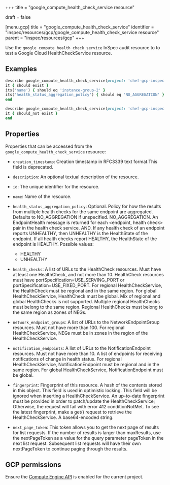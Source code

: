 +++
title = "google_compute_health_check_service resource"

draft = false


[menu.gcp]
title = "google_compute_health_check_service"
identifier = "inspec/resources/gcp/google_compute_health_check_service resource"
parent = "inspec/resources/gcp"
+++

Use the `google_compute_health_check_service` InSpec audit resource to to test a Google Cloud HealthCheckService resource.

## Examples

```ruby
describe google_compute_health_check_service(project: 'chef-gcp-inspec', region: 'us-central1', name: 'instance-group-2') do
it { should exist }
its('name') { should eq 'instance-group-2' }
its('health_status_aggregation_policy') { should eq 'NO_AGGREGATION' }
end

describe google_compute_health_check_service(project: 'chef-gcp-inspec', region: 'europe-west2', name: 'nonexistent') do
it { should_not exist }
end
```

## Properties

Properties that can be accessed from the `google_compute_health_check_service` resource:


  * `creation_timestamp`: Creation timestamp in RFC3339 text format.This field is deprecated.

  * `description`: An optional textual description of the resource.

  * `id`: The unique identifier for the resource.

  * `name`: Name of the resource.

  * `health_status_aggregation_policy`: Optional. Policy for how the results from multiple health checks for the same endpoint are aggregated. Defaults to NO_AGGREGATION if unspecified. NO_AGGREGATION. An EndpointHealth message is returned for each <endpoint, health check> pair in the health check service. AND. If any health check of an endpoint reports UNHEALTHY, then UNHEALTHY is the HealthState of the endpoint. If all health checks report HEALTHY, the HealthState of the endpoint is HEALTHY.
  Possible values:
    * HEALTHY
    * UNHEALTHY

  * `health_checks`: A list of URLs to the HealthCheck resources. Must have at least one HealthCheck, and not more than 10. HealthCheck resources must have portSpecification=USE_SERVING_PORT or portSpecification=USE_FIXED_PORT. For regional HealthCheckService, the HealthCheck must be regional and in the same region. For global HealthCheckService, HealthCheck must be global. Mix of regional and global HealthChecks is not supported. Multiple regional HealthChecks must belong to the same region. Regional HealthChecks must belong to the same region as zones of NEGs.

  * `network_endpoint_groups`: A list of URLs to the NetworkEndpointGroup resources. Must not have more than 100. For regional HealthCheckService, NEGs must be in zones in the region of the HealthCheckService.

  * `notification_endpoints`: A list of URLs to the NotificationEndpoint resources. Must not have more than 10. A list of endpoints for receiving notifications of change in health status. For regional HealthCheckService, NotificationEndpoint must be regional and in the same region. For global HealthCheckService, NotificationEndpoint must be global.

  * `fingerprint`: Fingerprint of this resource. A hash of the contents stored in this object. This field is used in optimistic locking. This field will be ignored when inserting a HealthCheckService. An up-to-date fingerprint must be provided in order to patch/update the HealthCheckService; Otherwise, the request will fail with error 412 conditionNotMet. To see the latest fingerprint, make a get() request to retrieve the HealthCheckService. A base64-encoded string.

  * `next_page_token`: This token allows you to get the next page of results for list requests. If the number of results is larger than maxResults, use the nextPageToken as a value for the query parameter pageToken in the next list request. Subsequent list requests will have their own nextPageToken to continue paging through the results.


## GCP permissions

Ensure the [Compute Engine API](https://console.cloud.google.com/apis/library/compute.googleapis.com/) is enabled for the current project.
